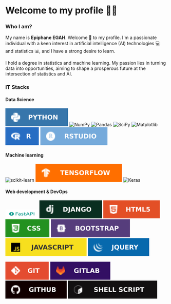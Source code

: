# Welcome to my profile 🚀️🤗️
### Who I am?

My name is **Epiphane EGAH**. Welcome 👋 to my profile. I'm a passionate individual with a keen interest in artificial intelligence (AI) technologies 💻 and statistics 📊, and I have a strong desire to learn.

I hold a degree in statistics and machine learning. My passion lies in turning data into opportunities, aiming to shape a prosperous future at the intersection of statistics and AI.

### IT Stacks
<h4>Data Science</h4>

 [![Alt text](imgs/Python-3776AB.svg)](https://www.python.org/ftp/python/) ![NumPy](https://img.shields.io/badge/numpy-%23013243.svg?style=for-the-badge&logo=numpy&logoColor=white) ![Pandas](https://img.shields.io/badge/pandas-%23150458.svg?style=for-the-badge&logo=pandas&logoColor=white) 	 ![SciPy](https://img.shields.io/badge/SciPy-%230C55A5.svg?style=for-the-badge&logo=scipy&logoColor=%white) ![Matplotlib](https://img.shields.io/badge/Matplotlib-%23ffffff.svg?style=for-the-badge&logo=Matplotlib&logoColor=black) ![Alt text](imgs/r.svg) ![Alt text](imgs/RStudio-75AADB.svg)
 
 <h4>Machine learning</h4>
 
![scikit-learn](https://img.shields.io/badge/scikit--learn-%23F7931E.svg?style=for-the-badge&logo=scikit-learn&logoColor=white) ![Alt text](imgs/TensorFlow-FF6F00.svg) ![Keras](https://img.shields.io/badge/Keras-%23D00000.svg?style=for-the-badge&logo=Keras&logoColor=white) 
 
 <h4>Web development & DevOps</h4>
 
![Alt text](imgs/fastapi.png) ![Alt text](imgs/django.svg) 
 ![Alt text](imgs/html5.svg) ![Alt text](imgs/css.svg) ![Alt text](imgs/bootstrap.svg)
  ![Alt text](imgs/javascript.svg) ![Alt text](imgs/jquery.svg) 
 
  ![Alt text](imgs/GIT-E44C30.svg) ![Alt text](imgs/GitLab.svg) ![Alt text](imgs/GitHub.svg) ![Alt text](imgs/bash.svg) 
 
 
<!--![Vagrant](https://img.shields.io/badge/vagrant-%231563FF.svg?style=for-the-badge&logo=vagrant&logoColor=white) ![Alt text](imgs/Jenkins-D24939.svg) ![Ansible](https://img.shields.io/badge/ansible-%231A1918.svg?style=for-the-badge&logo=ansible&logoColor=white) ![Terraform](https://img.shields.io/badge/terraform-%235835CC.svg?style=for-the-badge&logo=terraform&logoColor=white) ![Docker](https://img.shields.io/badge/docker-%230db7ed.svg?style=for-the-badge&logo=docker&logoColor=white) ![Kubernetes](https://img.shields.io/badge/kubernetes-%23326ce5.svg?style=for-the-badge&logo=kubernetes&logoColor=white)-->

 
 <!--Stacks I want to learn
 ![Alt text](imgs/hadoop.png) ![Alt text](imgs/spark.svg) ![Alt text](imgs/Airflow-017CEE.svg) ![Apache Kafka](https://img.shields.io/badge/Apache%20Kafka-000?style=for-the-badge&logo=apachekafka)-->



 <!--### Statistics
 ![](https://github-readme-stats.vercel.app/api?username=egah&show_icons=true&theme=radical) [![Top Langs](https://github-readme-stats.vercel.app/api/top-langs/?username=egah&layout=compact)](https://github.com/egah/github-readme-stats)-->



 


 <!--### STACKS I WANT TO LEARN--
 [![all text](img/twitter.png)](https://twitter.com/egahepiphane)
 [![all text](img/kaggle.png)](https://www.kaggle.com/epiphane)
